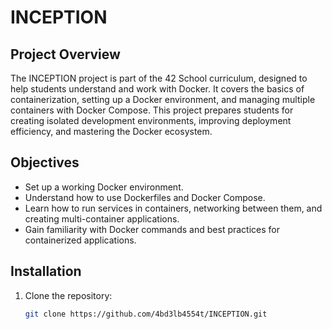 # INCEPTION

## Project Overview
The INCEPTION project is part of the 42 School curriculum, designed to help students understand and work with Docker. It covers the basics of containerization, setting up a Docker environment, and managing multiple containers with Docker Compose. This project prepares students for creating isolated development environments, improving deployment efficiency, and mastering the Docker ecosystem.

## Objectives
- Set up a working Docker environment.
- Understand how to use Dockerfiles and Docker Compose.
- Learn how to run services in containers, networking between them, and creating multi-container applications.
- Gain familiarity with Docker commands and best practices for containerized applications.

## Installation

1. Clone the repository:
   ```bash
   git clone https://github.com/4bd3lb4554t/INCEPTION.git

